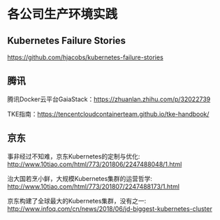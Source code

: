 # 各公司生产环境实践

## Kubernetes Failure Stories

https://github.com/hjacobs/kubernetes-failure-stories

## 腾讯

腾讯Docker云平台GaiaStack：https://zhuanlan.zhihu.com/p/32022739

TKE指南：https://tencentcloudcontainerteam.github.io/tke-handbook/

## 京东

事非经过不知难，京东Kubernetes的定制与优化: http://www.10tiao.com/html/773/201806/2247488048/1.html

治大国若烹小鲜，大规模Kubernetes集群的运营哲学: http://www.10tiao.com/html/773/201807/2247488173/1.html

京东构建了全球最大的Kubernetes集群，没有之一: http://www.infoq.com/cn/news/2018/06/jd-biggest-kubernetes-cluster